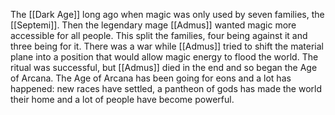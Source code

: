 The [[Dark Age]] long ago when magic was only used by seven families, the [[Septemi]].
Then the legendary mage [[Admus]] wanted magic more accessible for all people.
This split the families, four being against it and three being for it.
There was a war while [[Admus]] tried to shift the material plane into a position that would allow magic energy to flood the world. 
The ritual was successful, but [[Admus]] died in the end and so began the Age of Arcana.
The Age of Arcana has been going for eons and a lot has happened: new races have settled, a pantheon of gods has made the world their home and a lot of people have become powerful. 

